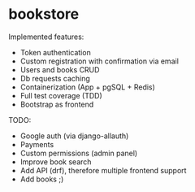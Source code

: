 # bookstore

Implemented features: 
- Token authentication
- Custom registration with confirmation via email
- Users and books CRUD
- Db requests caching
- Containerization (App + pgSQL + Redis)
- Full test coverage (TDD)
- Bootstrap as frontend

TODO:
- Google auth (via django-allauth)
- Payments
- Custom permissions (admin panel)
- Improve book search 
- Add API (drf), therefore multiple frontend support
- Add books ;)
